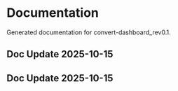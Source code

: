# Documentation

Generated documentation for convert-dashboard_rev0.1.

## Doc Update 2025-10-15

## Doc Update 2025-10-15
